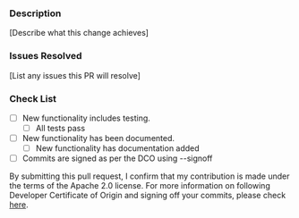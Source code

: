 ### Description
[Describe what this change achieves]

### Issues Resolved
[List any issues this PR will resolve]

### Check List
- [ ] New functionality includes testing.
  - [ ] All tests pass
- [ ] New functionality has been documented.
  - [ ] New functionality has documentation added
- [ ] Commits are signed as per the DCO using --signoff 

By submitting this pull request, I confirm that my contribution is made under the terms of the Apache 2.0 license.
For more information on following Developer Certificate of Origin and signing off your commits, please check [here](https://github.com/opensearch-project/OpenSearch/blob/main/CONTRIBUTING.md#developer-certificate-of-origin).